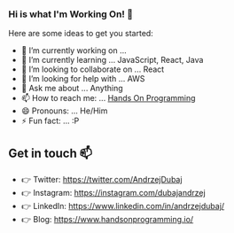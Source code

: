 ### Hi is what I'm Working On! 👋

Here are some ideas to get you started:

- 🔭 I’m currently working on ... 
- 🌱 I’m currently learning ... JavaScript, React, Java
- 👯 I’m looking to collaborate on ... React
- 🤔 I’m looking for help with ... AWS
- 💬 Ask me about ... Anything
- 📫 How to reach me: ... [Hands On Programming](https://www.handsonprogramming.io)
- 😄 Pronouns: ... He/Him
- ⚡ Fun fact: ... :P

## Get in touch :mailbox:

* :point_right: Twitter: <https://twitter.com/AndrzejDubaj>
* :point_right: Instagram: <https://instagram.com/dubajandrzej>
* :point_right: LinkedIn: <https://www.linkedin.com/in/andrzejdubaj/>
* :point_right: Blog: <https://www.handsonprogramming.io/>
